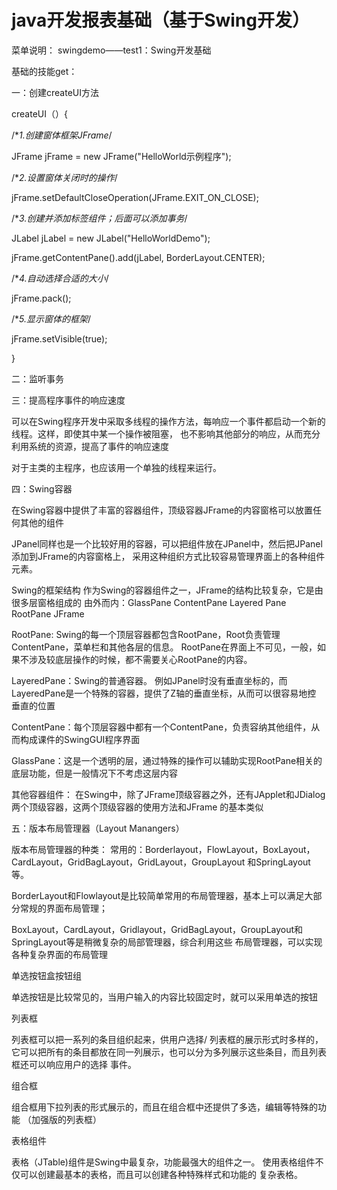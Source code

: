 # java开发报表基础（基于Swing开发）
菜单说明：
swingdemo——test1：Swing开发基础

基础的技能get：

一：创建createUI方法

createUI（）{

/**1.创建窗体框架JFrame*/

JFrame jFrame = new JFrame("HelloWorld示例程序");

/**2.设置窗体关闭时的操作*/

jFrame.setDefaultCloseOperation(JFrame.EXIT_ON_CLOSE);

/**3.创建并添加标签组件；后面可以添加事务*/

JLabel jLabel = new JLabel("HelloWorldDemo");

jFrame.getContentPane().add(jLabel, BorderLayout.CENTER);

/**4.自动选择合适的大小*/

jFrame.pack();

/**5.显示窗体的框架*/

jFrame.setVisible(true);

}

二：监听事务

三：提高程序事件的响应速度

可以在Swing程序开发中采取多线程的操作方法，每响应一个事件都启动一个新的线程。这样，即使其中某一个操作被阻塞，
也不影响其他部分的响应，从而充分利用系统的资源，提高了事件的响应速度

对于主类的主程序，也应该用一个单独的线程来运行。

四：Swing容器

在Swing容器中提供了丰富的容器组件，顶级容器JFrame的内容窗格可以放置任何其他的组件

JPanel同样也是一个比较好用的容器，可以把组件放在JPanel中，然后把JPanel添加到JFrame的内容窗格上，
采用这种组织方式比较容易管理界面上的各种组件元素。

Swing的框架结构
作为Swing的容器组件之一，JFrame的结构比较复杂，它是由很多层窗格组成的
由外而内：GlassPane ContentPane Layered Pane RootPane JFrame

RootPane: Swing的每一个顶层容器都包含RootPane，Root负责管理ContentPane，菜单栏和其他各层的信息。
RootPane在界面上不可见，一般，如果不涉及较底层操作的时候，都不需要关心RootPane的内容。

LayeredPane：Swing的普通容器。
例如JPanel时没有垂直坐标的，而LayeredPane是一个特殊的容器，提供了Z轴的垂直坐标，从而可以很容易地控
垂直的位置

ContentPane：每个顶层容器中都有一个ContentPane，负责容纳其他组件，从而构成课件的SwingGUI程序界面

GlassPane：这是一个透明的层，通过特殊的操作可以辅助实现RootPane相关的底层功能，但是一般情况下不考虑这层内容

其他容器组件：
在Swing中，除了JFrame顶级容器之外，还有JApplet和JDialog两个顶级容器，这两个顶级容器的使用方法和JFrame
的基本类似

五：版本布局管理器（Layout Manangers）

版本布局管理器的种类：
常用的：Borderlayout，FlowLayout，BoxLayout，CardLayout，GridBagLayout，GridLayout，GroupLayout
和SpringLayout等。

BorderLayout和Flowlayout是比较简单常用的布局管理器，基本上可以满足大部分常规的界面布局管理；

BoxLayout，CardLayout，Gridlayout，GridBagLayout，GroupLayout和SpringLayout等是稍微复杂的局部管理器，综合利用这些
布局管理器，可以实现各种复杂界面的布局管理

单选按钮盒按钮组

单选按钮是比较常见的，当用户输入的内容比较固定时，就可以采用单选的按钮

列表框

列表框可以把一系列的条目组织起来，供用户选择/
列表框的展示形式时多样的，它可以把所有的条目都放在同一列展示，也可以分为多列展示这些条目，而且列表框还可以响应用户的选择
事件。

组合框

组合框用下拉列表的形式展示的，而且在组合框中还提供了多选，编辑等特殊的功能
（加强版的列表框）

表格组件

表格（JTable)组件是Swing中最复杂，功能最强大的组件之一。
使用表格组件不仅可以创建最基本的表格，而且可以创建各种特殊样式和功能的
复杂表格。


